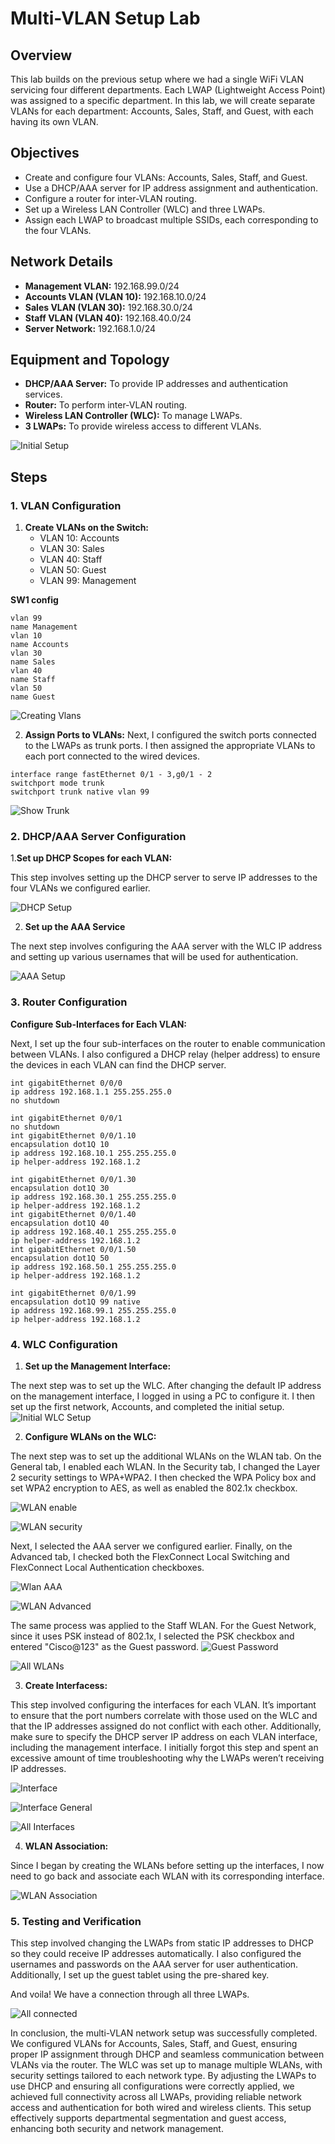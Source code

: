 # Multi-VLAN Setup Lab

## Overview
This lab builds on the previous setup where we had a single WiFi VLAN servicing four different departments. Each LWAP (Lightweight Access Point) was assigned to a specific department. In this lab, we will create separate VLANs for each department: Accounts, Sales, Staff, and Guest, with each having its own VLAN.

## Objectives
- Create and configure four VLANs: Accounts, Sales, Staff, and Guest.
- Use a DHCP/AAA server for IP address assignment and authentication.
- Configure a router for inter-VLAN routing.
- Set up a Wireless LAN Controller (WLC) and three LWAPs.
- Assign each LWAP to broadcast multiple SSIDs, each corresponding to the four VLANs.

## Network Details
- **Management VLAN:** 192.168.99.0/24
- **Accounts VLAN (VLAN 10):** 192.168.10.0/24
- **Sales VLAN (VLAN 30):** 192.168.30.0/24
- **Staff VLAN (VLAN 40):** 192.168.40.0/24
- **Server Network:** 192.168.1.0/24

## Equipment and Topology
- **DHCP/AAA Server:** To provide IP addresses and authentication services.
- **Router:** To perform inter-VLAN routing.
- **Wireless LAN Controller (WLC):** To manage LWAPs.
- **3 LWAPs:** To provide wireless access to different VLANs.


![Initial Setup](https://github.com/RouteSeeker/CCNA_WiFi-Packet_Tracer/blob/main/assets/screenshots/multi-vlan/01.Initial.PNG)


## Steps

### 1. VLAN Configuration
1. **Create VLANs on the Switch:**
   - VLAN 10: Accounts
   - VLAN 30: Sales
   - VLAN 40: Staff
   - VLAN 50: Guest
   - VLAN 99: Management

**SW1 config**
```
vlan 99
name Management 
vlan 10
name Accounts
vlan 30
name Sales
vlan 40
name Staff
vlan 50
name Guest

``` 
![Creating Vlans](https://github.com/RouteSeeker/CCNA_WiFi-Packet_Tracer/blob/main/assets/screenshots/multi-vlan/02.Creating_Vlans.PNG)


2. **Assign Ports to VLANs:**
Next, I configured the switch ports connected to the LWAPs as trunk ports. I then assigned the appropriate VLANs to each port connected to the wired devices.
```
interface range fastEthernet 0/1 - 3,g0/1 - 2
switchport mode trunk
switchport trunk native vlan 99
```

![Show Trunk](https://github.com/RouteSeeker/CCNA_WiFi-Packet_Tracer/blob/main/assets/screenshots/multi-vlan/03.Show_Trunk.PNG)

### 2. DHCP/AAA Server Configuration

1.**Set up DHCP Scopes for each VLAN:**

This step involves setting up the DHCP server to serve IP addresses to the four VLANs we configured earlier.

![DHCP Setup](https://github.com/RouteSeeker/CCNA_WiFi-Packet_Tracer/blob/main/assets/screenshots/multi-vlan/05.DHCP_Pool_creation.PNG)

2. **Set up the AAA Service**
 
The next step involves configuring the AAA server with the WLC IP address and setting up various usernames that will be used for authentication.

![AAA Setup](https://github.com/RouteSeeker/CCNA_WiFi-Packet_Tracer/blob/main/assets/screenshots/multi-vlan/05.AAA_Setup.PNG)

### 3. Router Configuration

**Configure Sub-Interfaces for Each VLAN:**

Next, I set up the four sub-interfaces on the router to enable communication between VLANs. I also configured a DHCP relay (helper address) to ensure the devices in each VLAN can find the DHCP server.
```
int gigabitEthernet 0/0/0
ip address 192.168.1.1 255.255.255.0
no shutdown

int gigabitEthernet 0/0/1
no shutdown
int gigabitEthernet 0/0/1.10
encapsulation dot1Q 10
ip address 192.168.10.1 255.255.255.0
ip helper-address 192.168.1.2

int gigabitEthernet 0/0/1.30
encapsulation dot1Q 30
ip address 192.168.30.1 255.255.255.0
ip helper-address 192.168.1.2
int gigabitEthernet 0/0/1.40
encapsulation dot1Q 40
ip address 192.168.40.1 255.255.255.0
ip helper-address 192.168.1.2
int gigabitEthernet 0/0/1.50
encapsulation dot1Q 50
ip address 192.168.50.1 255.255.255.0
ip helper-address 192.168.1.2

int gigabitEthernet 0/0/1.99
encapsulation dot1Q 99 native
ip address 192.168.99.1 255.255.255.0
ip helper-address 192.168.1.2
```

### 4. WLC Configuration

1. **Set up the Management Interface:**
 
The next step was to set up the WLC. After changing the default IP address on the management interface, I logged in using a PC to configure it. I then set up the first network, Accounts, and completed the initial setup.
![Initial WLC Setup](https://github.com/RouteSeeker/CCNA_WiFi-Packet_Tracer/blob/main/assets/screenshots/multi-vlan/06.WLC_Initial_Config.PNG)
   

2. **Configure WLANs on the WLC:**
   
The next step was to set up the additional WLANs on the WLAN tab. On the General tab, I enabled each WLAN. In the Security tab, I changed the Layer 2 security settings to WPA+WPA2. I then checked the WPA Policy box and set WPA2 encryption to AES, as well as enabled the 802.1x checkbox.

![WLAN enable](https://github.com/RouteSeeker/CCNA_WiFi-Packet_Tracer/blob/main/assets/screenshots/multi-vlan/07.Staff_Wlan_Enable.PNG)

![WLAN security](https://github.com/RouteSeeker/CCNA_WiFi-Packet_Tracer/blob/main/assets/screenshots/multi-vlan/08.Staff_Wlan_Security.PNG)

Next, I selected the AAA server we configured earlier. Finally, on the Advanced tab, I checked both the FlexConnect Local Switching and FlexConnect Local Authentication checkboxes.

![Wlan AAA](https://github.com/RouteSeeker/CCNA_WiFi-Packet_Tracer/blob/main/assets/screenshots/multi-vlan/09.Staff_Wlan_AAA.PNG)

![WLAN Advanced](https://github.com/RouteSeeker/CCNA_WiFi-Packet_Tracer/blob/main/assets/screenshots/multi-vlan/10.Staff_Wlan_Advanced.PNG)

The same process was applied to the Staff WLAN. For the Guest Network, since it uses PSK instead of 802.1x, I selected the PSK checkbox and entered "Cisco@123" as the Guest password.
![Guest Password](https://github.com/RouteSeeker/CCNA_WiFi-Packet_Tracer/blob/main/assets/screenshots/multi-vlan/11.Guest_PSK.PNG)

![All WLANs](https://github.com/RouteSeeker/CCNA_WiFi-Packet_Tracer/blob/main/assets/screenshots/multi-vlan/12.All_Wlans.PNG)


3. **Create Interfacess:**

This step involved configuring the interfaces for each VLAN. It’s important to ensure that the port numbers correlate with those used on the WLC and that the IP addresses assigned do not conflict with each other. Additionally, make sure to specify the DHCP server IP address on each VLAN interface, including the management interface. I initially forgot this step and spent an excessive amount of time troubleshooting why the LWAPs weren’t receiving IP addresses.   

![Interface](https://github.com/RouteSeeker/CCNA_WiFi-Packet_Tracer/blob/main/assets/screenshots/multi-vlan/13.Accounts_Interface_ID.PNG)

![Interface General](https://github.com/RouteSeeker/CCNA_WiFi-Packet_Tracer/blob/main/assets/screenshots/multi-vlan/14.Accounts_Interface_General_Info.PNG)

![All Interfaces](https://github.com/RouteSeeker/CCNA_WiFi-Packet_Tracer/blob/main/assets/screenshots/multi-vlan/15.All_Interfaces.PNG)


4. **WLAN Association:**

Since I began by creating the WLANs before setting up the interfaces, I now need to go back and associate each WLAN with its corresponding interface.

![WLAN Association](https://github.com/RouteSeeker/CCNA_WiFi-Packet_Tracer/blob/main/assets/screenshots/multi-vlan/16.Wlan_Association.PNG)


### 5. Testing and Verification

This step involved changing the LWAPs from static IP addresses to DHCP so they could receive IP addresses automatically. I also configured the usernames and passwords on the AAA server for user authentication. Additionally, I set up the guest tablet using the pre-shared key.

And voila! We have a connection through all three LWAPs.

![All connected](https://github.com/RouteSeeker/CCNA_WiFi-Packet_Tracer/blob/main/assets/screenshots/multi-vlan/22.Connected_PCs.PNG)

In conclusion, the multi-VLAN network setup was successfully completed. We configured VLANs for Accounts, Sales, Staff, and Guest, ensuring proper IP assignment through DHCP and seamless communication between VLANs via the router. The WLC was set up to manage multiple WLANs, with security settings tailored to each network type. By adjusting the LWAPs to use DHCP and ensuring all configurations were correctly applied, we achieved full connectivity across all LWAPs, providing reliable network access and authentication for both wired and wireless clients. This setup effectively supports departmental segmentation and guest access, enhancing both security and network management.
